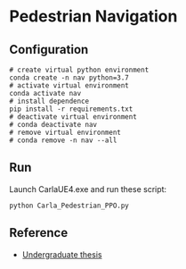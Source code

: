 # Pedestrian Navigation

## Configuration
```shell
# create virtual python environment
conda create -n nav python=3.7
# activate virtual environment
conda activate nav
# install dependence
pip install -r requirements.txt
# deactivate virtual environment
# conda deactivate nav
# remove virtual environment
# conda remove -n nav --all
```

## Run
Launch CarlaUE4.exe and run these script:
```shell
python Carla_Pedestrian_PPO.py
```





## Reference

* [Undergraduate thesis](https://github.com/OpenHUTB/sim/tree/master/pedestrian)


